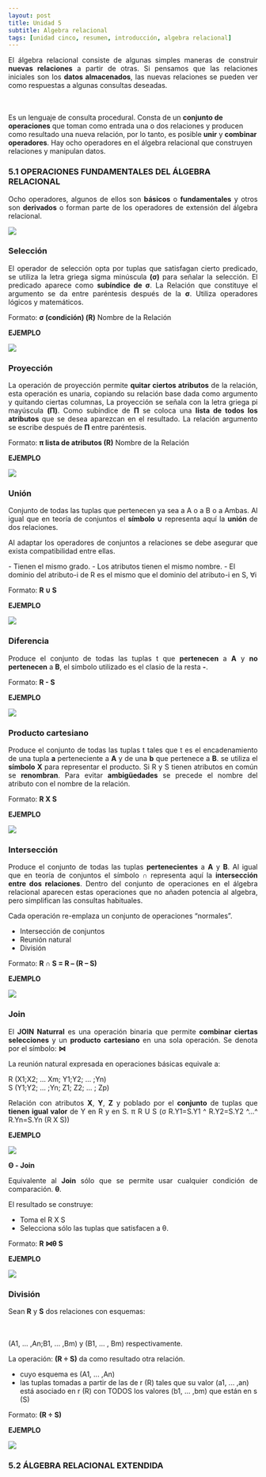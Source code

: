 ```yaml
---
layout: post
title: Unidad 5
subtitle: Algebra relacional 
tags: [unidad cinco, resumen, introducción, algebra relacional]
---
```

<p style="text-align: justify;">El álgebra relacional consiste de algunas simples maneras de construir <b>nuevas relaciones</b> a partir de otras. Si pensamos que las relaciones iniciales son los <B>datos almacenados</B>, las nuevas relaciones se pueden ver como respuestas a algunas consultas deseadas.

<br><br>Es un lenguaje de consulta procedural. Consta de un <b>conjunto de operaciones</b> que toman como entrada una o dos relaciones y producen como resultado una nueva relación, por lo tanto, es posible <b>unir</b> y <b>combinar operadores</b>. Hay ocho operadores en el álgebra relacional que construyen relaciones y manipulan datos.</p>

### 5.1 OPERACIONES FUNDAMENTALES DEL ÁLGEBRA RELACIONAL

<p style="text-align: justify;">Ocho operadores, algunos de ellos son <b>básicos</b> o <b>fundamentales</b> y otros son <b>derivados</b> o forman parte de los operadores de extensión del álgebra relacional.</p>

<img src="https://basededatostec.github.io/img/50algebra.png">

### Selección

<p style="text-align: justify;">El operador de selección opta por tuplas que satisfagan cierto predicado, se utiliza la letra griega sigma minúscula <b>(σ)</b> para señalar la selección. El predicado aparece como <b>subíndice de σ</b>. La Relación que constituye el argumento se da entre paréntesis después de la <b>σ</b>. Utiliza operadores lógicos y matemáticos.</p>

Formato: <b>σ (condición) (R)</b> Nombre de la Relación

__EJEMPLO__

<img src="https://basededatostec.github.io/img/51algebra.png">

### Proyección

<p style="text-align: justify;">La operación de proyección permite <b>quitar ciertos atributos</b> de la relación, esta operación es unaria, copiando su relación base dada como argumento y quitando ciertas columnas, La proyección se señala con la letra griega pi
mayúscula <b>(Π)</b>. Como subíndice de <b>Π</b> se coloca una <b>lista de todos los atributos</b> que se desea aparezcan en el resultado. La relación argumento se escribe después de <b>Π</b> entre paréntesis.</p>

Formato: <b>π lista de atributos (R)</b> Nombre de la Relación

__EJEMPLO__

<img src="https://basededatostec.github.io/img/52algebra.png">

### Unión

<p style="text-align: justify;">Conjunto de todas las tuplas que pertenecen ya sea a A o a B o a Ambas. Al igual que en teoría de conjuntos el <b>símbolo ∪</b> representa aquí la <b>unión</b> de dos relaciones.</p>

<p style="text-align: justify;">Al adaptar los operadores de conjuntos a relaciones se debe asegurar que exista compatibilidad entre ellas.</p>
- Tienen el mismo grado.
- Los atributos tienen el mismo nombre.
- El dominio del atributo-i de R es el mismo que el dominio del atributo-i en S, ∀i

Formato: <b> R ∪ S</b>

__EJEMPLO__

<img src="https://basededatostec.github.io/img/53algebra.png">

### Diferencia

<p style="text-align: justify;">Produce el conjunto de todas las tuplas t que <b>pertenecen</b> a <b>A</b> y <b>no pertenecen</b> a <b>B</b>, el simbolo utilizado es el clasio de la resta <b>-</b>. </p>

Formato: <b> R - S</b>

__EJEMPLO__

<img src="https://basededatostec.github.io/img/54algebra.png">

### Producto cartesiano

<p style="text-align: justify;">Produce el conjunto de todas las tuplas t tales que t es el encadenamiento de una tupla <b>a</b> perteneciente a <b>A</b> y de una <b>b</b> que pertenece a <b>B</b>. se utiliza el <b>símbolo X</b> para representar el producto. Si R y S tienen atributos en común se <b>renombran</b>. Para evitar <b>ambigüedades</b> se precede el nombre del atributo con el nombre de la relación.</p>

Formato: <b> R X S</b>

__EJEMPLO__

<img src="https://basededatostec.github.io/img/55algebra.png">

### Intersección

<p style="text-align: justify;">Produce el conjunto de todas las tuplas <b>pertenecientes</b> a <b>A</b> y <b>B</b>. Al igual que en teoría de conjuntos el símbolo ∩ representa aquí la <b>intersección entre dos relaciones</b>. Dentro del conjunto de operaciones en el álgebra relacional aparecen estas operaciones que no añaden potencia al algebra, pero simplifican las consultas habituales.</p>

Cada operación re-emplaza un conjunto de operaciones “normales”.

- Intersección de conjuntos
- Reunión natural
- División

Formato: <b> R ∩ S = R – (R – S)</b>

__EJEMPLO__

<img src="https://basededatostec.github.io/img/56algebra.png">

### Join

<p style="text-align: justify;">El <b>JOIN Naturral</b> es una operación binaria que permite <b>combinar ciertas selecciones</b> y un <b>producto cartesiano</b> en una sola operación. Se denota por el símbolo: <b>⋈</b> </p>

La reunión natural expresada en operaciones básicas equivale a:

R (X1;X2; ... Xm; Y1;Y2; ... ;Yn)
<br>S (Y1;Y2; ... ;Yn; Z1; Z2; ... ; Zp)

<p style="text-align: justify;">Relación con atributos <b>X</b>, <b>Y</b>, <b>Z</b> y poblado por el <b>conjunto</b> de tuplas que <b>tienen igual valor</b> de Y en R y en S. π R U S (σ R.Y1=S.Y1 ^ R.Y2=S.Y2 ^...^ R.Yn=S.Yn (R X S))</p>

__EJEMPLO__

<img src="https://basededatostec.github.io/img/57algebra.png">

__Θ - Join__

<p style="text-align: justify;">Equivalente al <b>Join</b> sólo que se permite usar cualquier condición de comparación. <b>θ</b>.</p>

El resultado se construye:

- Toma el R X S
- Selecciona sólo las tuplas que satisfacen a θ.

Formato: <b> R ⋈θ S</b>

__EJEMPLO__

<img src="https://basededatostec.github.io/img/58algebra.png">

### División

<p style="text-align: justify;">Sean <b>R</b> y <b>S</b> dos relaciones con esquemas:

<br><br>(A1, ... ,An;B1, ... ,Bm) y (B1, ... , Bm) respectivamente.</p>

La operación: <B>(R ÷ S)</B> da como resultado otra relación.

- cuyo esquema es (A1, ... ,An)
- las tuplas tomadas a partir de las de r (R) tales que su valor (a1, ... ,an) está asociado en r (R) con TODOS los valores (b1, ... ,bm) que están en s (S)

Formato: <b> (R ÷ S)</b>

__EJEMPLO__

<img src="https://basededatostec.github.io/img/59algebra.png">

### 5.2 ÁLGEBRA RELACIONAL EXTENDIDA

